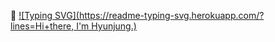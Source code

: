 👋 [![Typing SVG](https://readme-typing-svg.herokuapp.com/?lines=Hi+there, I'm Hyunjung.)](https://git.io/typing-svg)
